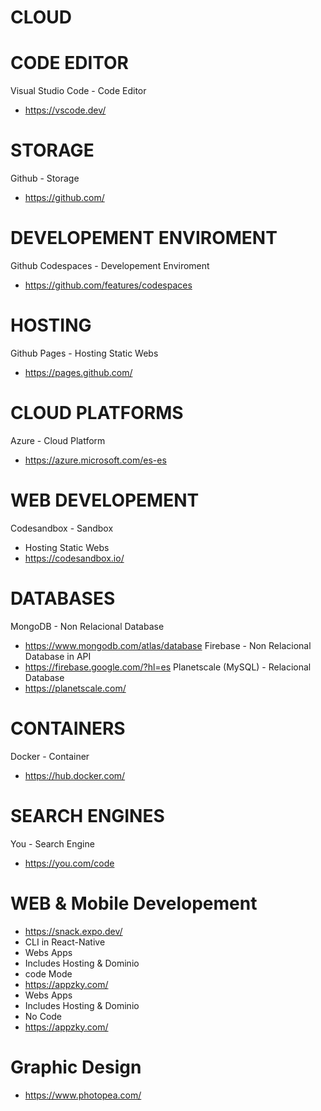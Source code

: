 # CLOUD

# CODE EDITOR
Visual Studio Code - Code Editor
- https://vscode.dev/

# STORAGE
Github - Storage
- https://github.com/

# DEVELOPEMENT ENVIROMENT
Github Codespaces - Developement Enviroment
- https://github.com/features/codespaces

# HOSTING
Github Pages - Hosting Static Webs
- https://pages.github.com/

# CLOUD PLATFORMS
Azure - Cloud Platform
- https://azure.microsoft.com/es-es

# WEB DEVELOPEMENT
Codesandbox - Sandbox
- Hosting Static Webs
- https://codesandbox.io/

# DATABASES
MongoDB - Non Relacional Database
- https://www.mongodb.com/atlas/database
Firebase - Non Relacional Database in API
- https://firebase.google.com/?hl=es
Planetscale (MySQL) - Relacional Database
- https://planetscale.com/

# CONTAINERS
Docker - Container
- https://hub.docker.com/

# SEARCH ENGINES
You - Search Engine
- https://you.com/code

# WEB & Mobile Developement
- https://snack.expo.dev/
- CLI in React-Native
- Webs Apps
- Includes Hosting & Dominio
- code Mode
- https://appzky.com/
- Webs Apps
- Includes Hosting & Dominio
- No Code
- https://appzky.com/

# Graphic Design
- https://www.photopea.com/
